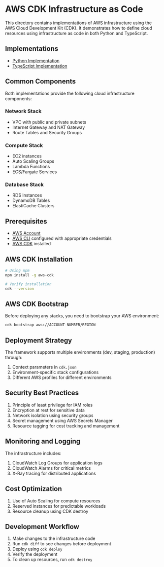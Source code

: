 # AWS CDK Infrastructure as Code

This directory contains implementations of AWS infrastructure using the AWS Cloud Development Kit (CDK). It demonstrates how to define cloud resources using infrastructure as code in both Python and TypeScript.

## Implementations

- [Python Implementation](./python/README.md)
- [TypeScript Implementation](./typescript/README.md)

## Common Components

Both implementations provide the following cloud infrastructure components:

### Network Stack
- VPC with public and private subnets
- Internet Gateway and NAT Gateway
- Route Tables and Security Groups

### Compute Stack
- EC2 instances
- Auto Scaling Groups
- Lambda Functions
- ECS/Fargate Services

### Database Stack
- RDS Instances
- DynamoDB Tables
- ElastiCache Clusters

## Prerequisites

- [AWS Account](https://aws.amazon.com/)
- [AWS CLI](https://aws.amazon.com/cli/) configured with appropriate credentials
- [AWS CDK](https://aws.amazon.com/cdk/) installed

## AWS CDK Installation

```bash
# Using npm
npm install -g aws-cdk

# Verify installation
cdk --version
```

## AWS CDK Bootstrap

Before deploying any stacks, you need to bootstrap your AWS environment:

```bash
cdk bootstrap aws://ACCOUNT-NUMBER/REGION
```

## Deployment Strategy

The framework supports multiple environments (dev, staging, production) through:

1. Context parameters in `cdk.json`
2. Environment-specific stack configurations
3. Different AWS profiles for different environments

## Security Best Practices

1. Principle of least privilege for IAM roles
2. Encryption at rest for sensitive data
3. Network isolation using security groups
4. Secret management using AWS Secrets Manager
5. Resource tagging for cost tracking and management

## Monitoring and Logging

The infrastructure includes:

1. CloudWatch Log Groups for application logs
2. CloudWatch Alarms for critical metrics
3. X-Ray tracing for distributed applications

## Cost Optimization

1. Use of Auto Scaling for compute resources
2. Reserved instances for predictable workloads
3. Resource cleanup using CDK destroy

## Development Workflow

1. Make changes to the infrastructure code
2. Run `cdk diff` to see changes before deployment
3. Deploy using `cdk deploy`
4. Verify the deployment
5. To clean up resources, run `cdk destroy`
